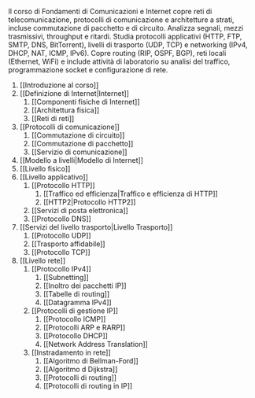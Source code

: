 Il corso di Fondamenti di Comunicazioni e Internet copre reti di telecomunicazione, protocolli di comunicazione e architetture a strati, incluse commutazione di pacchetto e di circuito. Analizza segnali, mezzi trasmissivi, throughput e ritardi. Studia protocolli applicativi (HTTP, FTP, SMTP, DNS, BitTorrent), livelli di trasporto (UDP, TCP) e networking (IPv4, DHCP, NAT, ICMP, IPv6). Copre routing (RIP, OSPF, BGP), reti locali (Ethernet, WiFi) e include attività di laboratorio su analisi del traffico, programmazione socket e configurazione di rete.

1. [[Introduzione al corso]]
2. [[Definizione di Internet|Internet]]
	1. [[Componenti fisiche di Internet]]
	2. [[Architettura fisica]]
	3. [[Reti di reti]]
3. [[Protocolli di comunicazione]]
	1. [[Commutazione di circuito]]
	2. [[Commutazione di pacchetto]]
	3. [[Servizio di comunicazione]]
4. [[Modello a livelli|Modello di Internet]]
5. [[Livello fisico]]
6. [[Livello applicativo]]
	1. [[Protocollo HTTP]]
		1. [[Traffico ed efficienza|Traffico e efficienza di HTTP]]
		2. [[HTTP2|Protocollo HTTP2]]
	2. [[Servizi di posta elettronica]]
	3. [[Protocollo DNS]]
7. [[Servizi del livello trasporto|Livello Trasporto]]
	1. [[Protocollo UDP]]
	2. [[Trasporto affidabile]]
	3. [[Protocollo TCP]]
8. [[Livello rete]]
	1. [[Protocollo IPv4]]
		1. [[Subnetting]]
		2. [[Inoltro dei pacchetti IP]]
		3. [[Tabelle di routing]]
		4. [[Datagramma IPv4]]
	2. [[Protocolli di gestione IP]]
		1. [[Protocollo ICMP]]
		2. [[Protocolli ARP e RARP]]
		3. [[Protocollo DHCP]]
		4. [[Network Address Translation]]
	3. [[Instradamento in rete]]
		1. [[Algoritmo di Bellman-Ford]]
		2. [[Algoritmo d Dijkstra]]
		3. [[Protocolli di routing]]
		4. [[Protocolli di routing in IP]]

